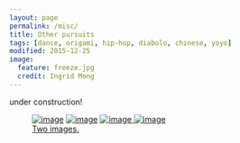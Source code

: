 ```yaml
---
layout: page
permalink: /misc/
title: Other pursuits
tags: [dance, origami, hip-hop, diabolo, chinese, yoyo]
modified: 2015-12-25
image:
  feature: freeze.jpg
  credit: Ingrid Mong
---
```

<div align="justify"> 
under construction!
</div>

<figure class="half">
	<a href="{{ site.url }}/dance"><img src="{{ site.url }}/images/bar1.jpg" alt="image"></a>
	<a href="{{ site.url }}/origami"><img src="{{ site.url }}/images/bar2.jpg" alt="image"></a>
	<a href="{{ site.url }}/diabolo"><img src="{{ site.url }}/images/bar3.jpg" alt="image">
	<a href="{{ site.url }}/dance"><img src="{{ site.url }}/images/bar4.jpg" alt="image">
	<figcaption>Two images.</figcaption>
</figure>